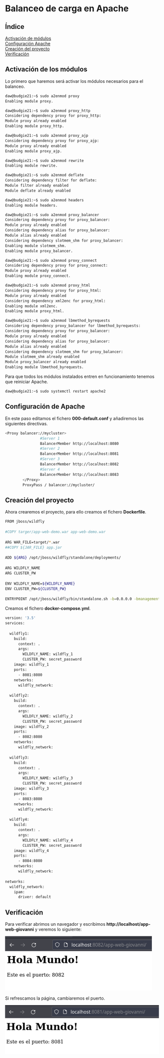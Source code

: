 # **Balanceo de carga en Apache**

## **Índice**
[Activación de módulos](#id1)<br>
[Configuración Apache](#id2)<br>
[Creación del proyecto](#id3)<br>
[Verificación](#id4)

## **Activación de los módulos**<a name = "id1"></a>
Lo primero que haremos será activar los módulos necesarios para el balanceo.

```bash
daw@budgie21:~$ sudo a2enmod proxy
Enabling module proxy.
```

```bash
daw@budgie21:~$ sudo a2enmod proxy_http
Considering dependency proxy for proxy_http:
Module proxy already enabled
Enabling module proxy_http.
```

```bash
daw@budgie21:~$ sudo a2enmod proxy_ajp
Considering dependency proxy for proxy_ajp:
Module proxy already enabled
Enabling module proxy_ajp.
```

```bash
daw@budgie21:~$ sudo a2enmod rewrite
Enabling module rewrite.
```

```bash
daw@budgie21:~$ sudo a2enmod deflate
Considering dependency filter for deflate:
Module filter already enabled
Module deflate already enabled
```

```bash
daw@budgie21:~$ sudo a2enmod headers
Enabling module headers.
```

```bash
daw@budgie21:~$ sudo a2enmod proxy_balancer
Considering dependency proxy for proxy_balancer:
Module proxy already enabled
Considering dependency alias for proxy_balancer:
Module alias already enabled
Considering dependency slotmem_shm for proxy_balancer:
Enabling module slotmem_shm.
Enabling module proxy_balancer.
```

```bash
daw@budgie21:~$ sudo a2enmod proxy_connect
Considering dependency proxy for proxy_connect:
Module proxy already enabled
Enabling module proxy_connect.
```

```bash
daw@budgie21:~$ sudo a2enmod proxy_html
Considering dependency proxy for proxy_html:
Module proxy already enabled
Considering dependency xml2enc for proxy_html:
Enabling module xml2enc.
Enabling module proxy_html.
```

```bash
daw@budgie21:~$ sudo a2enmod lbmethod_byrequests
Considering dependency proxy_balancer for lbmethod_byrequests:
Considering dependency proxy for proxy_balancer:
Module proxy already enabled
Considering dependency alias for proxy_balancer:
Module alias already enabled
Considering dependency slotmem_shm for proxy_balancer:
Module slotmem_shm already enabled
Module proxy_balancer already enabled
Enabling module lbmethod_byrequests.
```

Para que todos los módulos instalados entren en funcionamiento tenemos que reiniciar Apache.

```bash
daw@budgie21:~$ sudo systemctl restart apache2
```

## **Configuración de Apache**<a name = "id2"></a>
En este paso editamos el fichero **000-default.conf** y añadiremos las siguientes directivas.

```bash
<Proxy balancer://mycluster>
                #Server 1
                BalancerMember http://localhost:8080
                #Server 2
                BalancerMember http://localhost:8081
                #Server 3
                BalancerMember http://localhost:8082
                #Server 4
                BalancerMember http://localhost:8083
        </Proxy>
        ProxyPass / balancer://mycluster/
```

## **Creación del proyecto**<a name = "id3"></a>
Ahora crearemos el proyecto, para ello creamos el fichero **Dockerfile**.

```bash
FROM jboss/wildfly

#COPY targer/app-web-demo.war app-web-demo.war

ARG WAR_FILE=target/*.war
##COPY ${JAR_FILE} app.jar

ADD ${ARG} /opt/jboss/wildfly/standalone/deployments/

ARG WILDFLY_NAME
ARG CLUSTER_PW

ENV WILDFLY_NAME=${WILDFLY_NAME}
ENV CLUSTER_PW=${CLUSTER_PW}

ENTRYPOINT /opt/jboss/wildfly/bin/standalone.sh -b=0.0.0.0 -bmanagement=0.0.0.0 -Djboss.server.default.config=standalone-full-ha.xml -Djboss.node.name=${WILDFLY_NAME} -Djava.net.preferIPv4Stack=true -Djgroups.bind_addr=$(hostname -i) -Djboss.messaging.cluster.password=${CLUSTER_PW}
```

Creamos el fichero **docker-compose.yml**.

```bash
version: '3.5'
services:

  wildfly1:
    build:
      context: .
      args:
        WILDFLY_NAME: wildfly_1
        CLUSTER_PW: secret_password
    image: wildfly_1
    ports:
      - 8081:8080
    networks:
      wildfly_network:

  wildfly2:
    build:
      context: .
      args:
        WILDFLY_NAME: wildfly_2
        CLUSTER_PW: secret_password
    image: wildfly_2
    ports:
      - 8082:8080
    networks:
      wildfly_network:

  wildfly3:
    build:
      context: .
      args:
        WILDFLY_NAME: wildfly_3
        CLUSTER_PW: secret_password
    image: wildfly_3
    ports:
      - 8083:8080
    networks:
      wildfly_network:

  wildfly4:
    build:
      context: .
      args:
        WILDFLY_NAME: wildfly_4
        CLUSTER_PW: secret_password
    image: wildfly_4
    ports:
      - 8084:8080
    networks:
      wildfly_network:

networks:
  wildfly_network:
    ipam:
      driver: default
```

## **Verificación**<a name = "id4"></a>
Para verificar abrimos un navegador y escribimos **http://localhost/app-web-giovanni** y veremos lo siguiente:

![Index con el puerto](img/balanceo-apache/17.png)

Si refrescamos la página, cambiaremos el puerto.

![Index con el puerto](img/balanceo-apache/18.png)